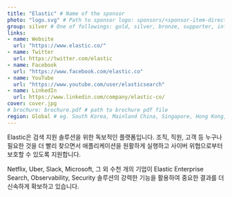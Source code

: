 ```yaml
---
title: "Elastic" # Name of the sponsor
photo: "logo.svg" # Path to sponsor logo: sponsors/<sponsor-item-directory>/logo.png
group: silver # One of followings: gold, silver, bronze, supporter, infra, record, videoi18n, swag, partner
links:
- name: Website
  url: "https://www.elastic.co/"
- name: Twitter
  url: https://twitter.com/elastic
- name: Facebook
  url: "https://www.facebook.com/elastic.co"
- name: YouTube
  url: "https://www.youtube.com/user/elasticsearch"
- name: LinkedIn
  url: https://www.linkedin.com/company/elastic-co/
cover: cover.jpg
# brochure: brochure.pdf # path to brochure pdf file
region: Global # eg. South Korea, Mainland China, Singapore, Hong Kong, Taiwan ...
---
```


Elastic은 검색 지원 솔루션을 위한 독보적인 플랫폼입니다. 조직, 직원, 고객 등 누구나 필요한 것을 더 빨리 찾으면서 애플리케이션을 원활하게 실행하고 사이버 위협으로부터 보호할 수 있도록 지원합니다.

Netflix, Uber, Slack, Microsoft, 그 외 수천 개의 기업이 Elastic Enterprise Search, Observability, Security 솔루션의 강력한 기능을 활용하여 중요한 결과를 더 신속하게 확보하고 있습니다.
